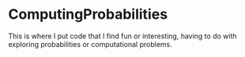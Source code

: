 # ComputingProbabilities
This is where I put code that I find fun or interesting, having to do with exploring probabilities or computational problems.
